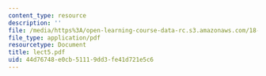 ```yaml
---
content_type: resource
description: ''
file: /media/https%3A/open-learning-course-data-rc.s3.amazonaws.com/18-996-topics-in-theoretical-computer-science-internet-research-problems-spring-2002/44d76748e0cb51119dd3fe41d721e5c6_lect5.pdf
file_type: application/pdf
resourcetype: Document
title: lect5.pdf
uid: 44d76748-e0cb-5111-9dd3-fe41d721e5c6
---
```

